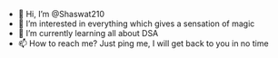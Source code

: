 - 👋 Hi, I’m @Shaswat210
- 👀 I’m interested in everything which gives a sensation of magic
- 🌱 I’m currently learning all about DSA
- 📫 How to reach me? Just ping me, I will get back to you in no time
